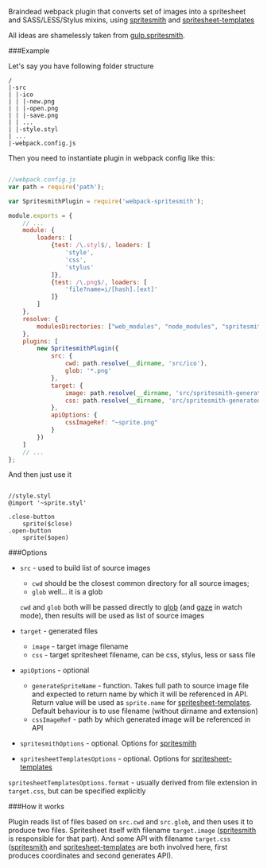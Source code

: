 Braindead webpack plugin that converts set of images into a spritesheet and SASS/LESS/Stylus mixins, using [spritesmith](https://github.com/Ensighten/spritesmith) and [spritesheet-templates](https://github.com/twolfson/spritesheet-templates) 

All ideas are shamelessly taken from [gulp.spritesmith](https://github.com/twolfson/gulp.spritesmith).

###Example

Let's say you have following folder structure

```
/
|-src
| |-ico
| | |-new.png
| | |-open.png
| | |-save.png
| | ...
| |-style.styl
| ...
|-webpack.config.js

```

Then you need to instantiate plugin in webpack config like this:

```javascript

//webpack.config.js
var path = require('path');

var SpritesmithPlugin = require('webpack-spritesmith');

module.exports = {
    // ...
    module: {
        loaders: [
            {test: /\.styl$/, loaders: [
                'style',
                'css',
                'stylus'
            ]},
            {test: /\.png$/, loaders: [
                'file?name=i/[hash].[ext]'
            ]}
        ]
    },
    resolve: {
        modulesDirectories: ["web_modules", "node_modules", "spritesmith-generated"]
    },
    plugins: [
        new SpritesmithPlugin({
            src: {
                cwd: path.resolve(__dirname, 'src/ico'),
                glob: '*.png'
            },
            target: {
                image: path.resolve(__dirname, 'src/spritesmith-generated/sprite.png'),
                css: path.resolve(__dirname, 'src/spritesmith-generated/sprite.styl')
            },
            apiOptions: {
                cssImageRef: "~sprite.png"
            }
        })
    ]
    // ...
};


```

And then just use it


```stylus

//style.styl
@import '~sprite.styl'

.close-button
    sprite($close)
.open-button
    sprite($open)

```

###Options

- `src` - used to build list of source images
    - `cwd` should be the closest common directory for all source images;
    - `glob` well... it is a glob

    `cwd` and `glob` both will be passed directly to [glob](https://github.com/isaacs/node-glob) (and [gaze](https://github.com/shama/gaze) in watch mode), then results will be used as list of source images

- `target` - generated files
    - `image` - target image filename
    - `css` - target spritesheet filename, can be css, stylus, less or sass file
- `apiOptions` - optional
    - `generateSpriteName` - function. Takes full path to source image file and expected to return
    name by which it will be referenced in API. Return value will be used as `sprite.name` for
    [spritesheet-templates](https://github.com/twolfson/spritesheet-templates). Default behaviour is to
    use filename (without dirname and extension)
    - `cssImageRef` - path by which generated image will be referenced in API 
- `spritesmithOptions` - optional. Options for [spritesmith](https://github.com/Ensighten/spritesmith)
- `spritesheetTemplatesOptions` - optional. Options for [spritesheet-templates](https://github.com/twolfson/spritesheet-templates)
    
`spritesheetTemplatesOptions.format` - usually derived from file extension in `target.css`, but can be specified explicitly

###How it works

Plugin reads list of files based on `src.cwd` and `src.glob`, and then uses it to produce two files. 
Spritesheet itself with filename `target.image` ([spritesmith](https://github.com/Ensighten/spritesmith) is responsible for that part).
And some API with filename `target.css` ([spritesmith](https://github.com/Ensighten/spritesmith) and [spritesheet-templates](https://github.com/twolfson/spritesheet-templates) are both involved here, first produces coordinates and second generates API).
